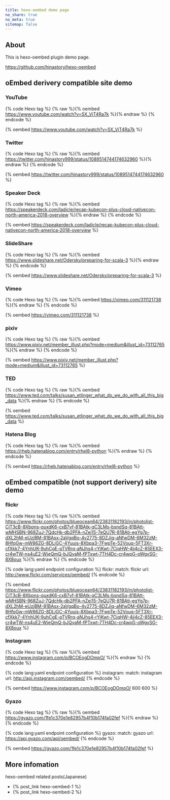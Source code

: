 ```yaml
---
title: hexo-oembed demo page
no_share: true
no_meta: true
sitemap: false
---
```


## About

This is hexo-oembed plugin demo page.

https://github.com/hinastory/hexo-oembed

## oEmbed derivery compatible site demo

### YouTube
{% code Hexo tag %}
{% raw %}{% oembed https://www.youtube.com/watch?v=SX_ViT4Ra7k %}{% endraw %}
{% endcode %}

{% oembed https://www.youtube.com/watch?v=SX_ViT4Ra7k %}


### Twitter
{% code Hexo tag %}
{% raw %}{% oembed https://twitter.com/hinastory999/status/1089514744174632960 %}{% endraw %}
{% endcode %}

{% oembed https://twitter.com/hinastory999/status/1089514744174632960 %}

### Speaker Deck

{% code Hexo tag %}
{% raw %}{% oembed https://speakerdeck.com/ladicle/recap-kubecon-plus-cloud-nativecon-north-america-2018-overview %}{% endraw %}
{% endcode %}

{% oembed https://speakerdeck.com/ladicle/recap-kubecon-plus-cloud-nativecon-north-america-2018-overview %}


### SlideShare

{% code Hexo tag %}
{% raw %}{% oembed https://www.slideshare.net/Odersky/preparing-for-scala-3 %}{% endraw %}
{% endcode %}

{% oembed https://www.slideshare.net/Odersky/preparing-for-scala-3 %}


### Vimeo

{% code Hexo tag %}
{% raw %}{% oembed https://vimeo.com/311121738 %}{% endraw %}
{% endcode %}

{% oembed https://vimeo.com/311121738 %}

### pixiv

{% code Hexo tag %}
{% raw %}{% oembed https://www.pixiv.net/member_illust.php?mode=medium&illust_id=73112765 %}{% endraw %}
{% endcode %}

{% oembed https://www.pixiv.net/member_illust.php?mode=medium&illust_id=73112765 %}

### TED

{% code Hexo tag %}
{% raw %}{% oembed  https://www.ted.com/talks/susan_etlinger_what_do_we_do_with_all_this_big_data %}{% endraw %}
{% endcode %}

{% oembed  https://www.ted.com/talks/susan_etlinger_what_do_we_do_with_all_this_big_data %}


### Hatena Blog

{% code Hexo tag %}
{% raw %}{% oembed https://rheb.hatenablog.com/entry/rhel8-python %}{% endraw %}
{% endcode %}

{% oembed  https://rheb.hatenablog.com/entry/rhel8-python %}


## oEmbed compatible (not support derivery) site demo

### flickr

{% code Hexo tag %}
{% raw %}{% oembed https://www.flickr.com/photos/blueocean64/23831182193/in/photolist-CiT3cB-8Xbpns-quxdK6-cxB7vf-81BAtk-qC3LMs-bsndSq-81BAtt-wMHSBN-968ZuJ-7QdcHk-db2PFA-nZej15-7eQU7R-81BAti-egYg7p-dXL2hM-eUzjBM-81BAsx-2aVgqBo-4v2775-8DZJiq-aNfwDM-6M32zM-8HfqGw-mW86ZG-8DLjGC-4Yuujs-8Xbpa3-7FwpTe-52Vouq-5FT3Xr-cfXkk7-4YnhUK-9uhCgE-pTVRrq-aNJhs4-rYiKwt-7CjqHW-4jj4cZ-85EEX3-cr4wTW-ns4uE2-WjeQmQ-bJQyaM-fPTxwt-7TH4Dc-cr4wpG-oWgvSG-8X8oux %}{% endraw %}
{% endcode %}

{% code lang:yaml endpoint configuration %}
flickr:
      match: flickr
      url: http://www.flickr.com/services/oembed/
{% endcode %}

{% oembed https://www.flickr.com/photos/blueocean64/23831182193/in/photolist-CiT3cB-8Xbpns-quxdK6-cxB7vf-81BAtk-qC3LMs-bsndSq-81BAtt-wMHSBN-968ZuJ-7QdcHk-db2PFA-nZej15-7eQU7R-81BAti-egYg7p-dXL2hM-eUzjBM-81BAsx-2aVgqBo-4v2775-8DZJiq-aNfwDM-6M32zM-8HfqGw-mW86ZG-8DLjGC-4Yuujs-8Xbpa3-7FwpTe-52Vouq-5FT3Xr-cfXkk7-4YnhUK-9uhCgE-pTVRrq-aNJhs4-rYiKwt-7CjqHW-4jj4cZ-85EEX3-cr4wTW-ns4uE2-WjeQmQ-bJQyaM-fPTxwt-7TH4Dc-cr4wpG-oWgvSG-8X8oux %}

### Instagram

{% code Hexo tag %}
{% raw %}{% oembed https://www.instagram.com/p/BCOEogDOmpO/ %}{% endraw %}
{% endcode %}

{% code lang:yaml endpoint configuration %}
instagram:
      match: instagram
      url: http://api.instagram.com/oembed/
{% endcode %}

{% oembed https://www.instagram.com/p/BCOEogDOmpO/ 600 600 %}


### Gyazo

{% code Hexo tag %}
{% raw %}{% oembed https://gyazo.com/1fe1c370e1e82957b4f10b174fa02fef %}{% endraw %}
{% endcode %}

{% code lang:yaml endpoint configuration %}
gyazo:
      match: gyazo
      url: https://api.gyazo.com/api/oembed/
{% endcode %}

{% oembed https://gyazo.com/1fe1c370e1e82957b4f10b174fa02fef %}

## More infomation

hexo-oembed related posts(Japanese)

- {% post_link hexo-oembed-1 %}
- {% post_link hexo-oembed-2 %}